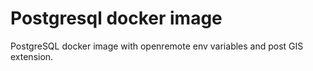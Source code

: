 # Postgresql docker image

PostgreSQL docker image with openremote env variables and post GIS extension.

